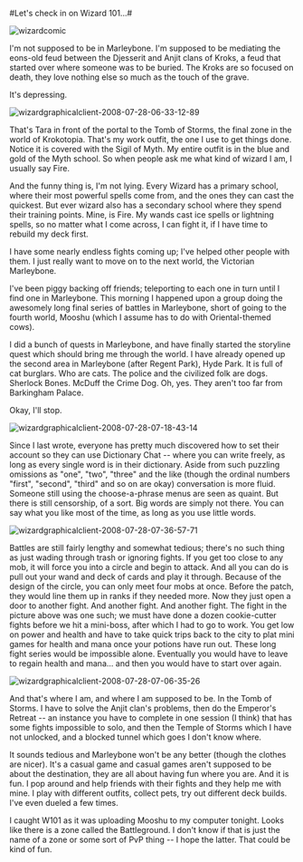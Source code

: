 #Let's check in on Wizard 101...#

![](http://westkarana.com/wp-content/uploads/2008/07/wizardcomic.jpg "wizardcomic")

I'm not supposed to be in Marleybone. I'm supposed to be mediating the eons-old feud between the Djesserit and Anjit clans of Kroks, a feud that started over where someone was to be buried. The Kroks are so focused on death, they love nothing else so much as the touch of the grave.

It's depressing.

![](http://westkarana.com/wp-content/uploads/2008/07/wizardgraphicalclient-2008-07-28-06-33-12-89.jpg "wizardgraphicalclient-2008-07-28-06-33-12-89")

That's Tara in front of the portal to the Tomb of Storms, the final zone in the world of Krokotopia. That's my work outfit, the one I use to get things done. Notice it is covered with the Sigil of Myth. My entire outfit is in the blue and gold of the Myth school. So when people ask me what kind of wizard I am, I usually say Fire.

And the funny thing is, I'm not lying. Every Wizard has a primary school, where their most powerful spells come from, and the ones they can cast the quickest. But ever wizard also has a secondary school where they spend their training points. Mine, is Fire. My wands cast ice spells or lightning spells, so no matter what I come across, I can fight it, if I have time to rebuild my deck first.

I have some nearly endless fights coming up; I've helped other people with them. I just really want to move on to the next world, the Victorian Marleybone.

I've been piggy backing off friends; teleporting to each one in turn until I find one in Marleybone. This morning I happened upon a group doing the awesomely long final series of battles in Marleybone, short of going to the fourth world, Mooshu (which I assume has to do with Oriental-themed cows). 

I did a bunch of quests in Marleybone, and have finally started the storyline quest which should bring me through the world. I have already opened up the second area in Marleybone (after Regent Park), Hyde Park. It is full of cat burglars. Who are cats. The police and the civilized folk are dogs. Sherlock Bones. McDuff the Crime Dog. Oh, yes. They aren't too far from Barkingham Palace.

Okay, I'll stop.

![](http://westkarana.com/wp-content/uploads/2008/07/wizardgraphicalclient-2008-07-28-07-18-43-14.jpg "wizardgraphicalclient-2008-07-28-07-18-43-14")

Since I last wrote, everyone has pretty much discovered how to set their account so they can use Dictionary Chat -- where you can write freely, as long as every single word is in their dictionary. Aside from such puzzling omissions as "one", "two", "three" and the like (though the ordinal numbers "first", "second", "third" and so on are okay) conversation is more fluid. Someone still using the choose-a-phrase menus are seen as quaint. But there is still censorship, of a sort. Big words are simply not there. You can say what you like most of the time, as long as you use little words. 

![](http://westkarana.com/wp-content/uploads/2008/07/wizardgraphicalclient-2008-07-28-07-36-57-71.jpg "wizardgraphicalclient-2008-07-28-07-36-57-71")

Battles are still fairly lengthy and somewhat tedious; there's no such thing as just wading through trash or ignoring fights. If you get too close to any mob, it will force you into a circle and begin to attack. And all you can do is pull out your wand and deck of cards and play it through. Because of the design of the circle, you can only meet four mobs at once. Before the patch, they would line them up in ranks if they needed more. Now they just open a door to another fight. And another fight. And another fight. The fight in the picture above was one such; we must have done a dozen cookie-cutter fights before we hit a mini-boss, after which I had to go to work. You get low on power and health and have to take quick trips back to the city to plat mini games for health and mana once your potions have run out. These long fight series would be impossible alone. Eventually you would have to leave to regain health and mana... and then you would have to start over again.

![](http://westkarana.com/wp-content/uploads/2008/07/wizardgraphicalclient-2008-07-28-07-06-35-26.jpg "wizardgraphicalclient-2008-07-28-07-06-35-26")

And that's where I am, and where I am supposed to be. In the Tomb of Storms. I have to solve the Anjit clan's problems, then do the Emperor's Retreat -- an instance you have to complete in one session (I think) that has some fights impossible to solo, and then the Temple of Storms which I have not unlocked, and a blocked tunnel which goes I don't know where. 

It sounds tedious and Marleybone won't be any better (though the clothes are nicer). It's a casual game and casual games aren't supposed to be about the destination, they are all about having fun where you are. And it is fun. I pop around and help friends with their fights and they help me with mine. I play with different outfits, collect pets, try out different deck builds. I've even dueled a few times.

I caught W101 as it was uploading Mooshu to my computer tonight. Looks like there is a zone called the Battleground. I don't know if that is just the name of a zone or some sort of PvP thing -- I hope the latter. That could be kind of fun.

